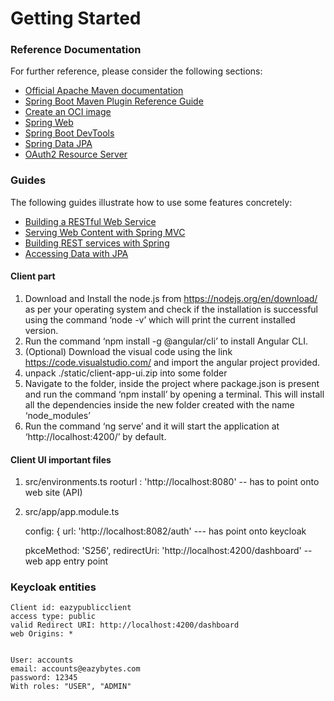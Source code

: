 # Getting Started

### Reference Documentation
For further reference, please consider the following sections:

* [Official Apache Maven documentation](https://maven.apache.org/guides/index.html)
* [Spring Boot Maven Plugin Reference Guide](https://docs.spring.io/spring-boot/docs/2.5.4/maven-plugin/reference/html/)
* [Create an OCI image](https://docs.spring.io/spring-boot/docs/2.5.4/maven-plugin/reference/html/#build-image)
* [Spring Web](https://docs.spring.io/spring-boot/docs/2.5.4/reference/htmlsingle/#boot-features-developing-web-applications)
* [Spring Boot DevTools](https://docs.spring.io/spring-boot/docs/2.5.4/reference/htmlsingle/#using-boot-devtools)
* [Spring Data JPA](https://docs.spring.io/spring-boot/docs/2.5.4/reference/htmlsingle/#boot-features-jpa-and-spring-data)
* [OAuth2 Resource Server](https://docs.spring.io/spring-boot/docs/2.5.4/reference/htmlsingle/#boot-features-security-oauth2-server)

### Guides
The following guides illustrate how to use some features concretely:

* [Building a RESTful Web Service](https://spring.io/guides/gs/rest-service/)
* [Serving Web Content with Spring MVC](https://spring.io/guides/gs/serving-web-content/)
* [Building REST services with Spring](https://spring.io/guides/tutorials/bookmarks/)
* [Accessing Data with JPA](https://spring.io/guides/gs/accessing-data-jpa/)

####  Client part

1) Download and Install the node.js from https://nodejs.org/en/download/ as per your operating system and check if the installation is successful using the command ‘node -v’ which will print the current installed version.
2) Run the command ‘npm install -g @angular/cli’ to install Angular CLI.
3) (Optional) Download the visual code using the link https://code.visualstudio.com/ and import the angular project provided.
4) unpack ./static/client-app-ui.zip into some folder
5) Navigate to the folder, inside the project where package.json is present and run the command ‘npm install’ by opening a terminal. This will install all the dependencies inside the new folder created with the name ‘node_modules’
6) Run the command ‘ng serve’ and it will start the application at ‘http://localhost:4200/’ by default.

#### Client UI important files
1) src/environments.ts
    rooturl : 'http://localhost:8080' -- has to point onto web site (API)
2) src/app/app.module.ts

      config: {
        url: 'http://localhost:8082/auth'  --- has point onto keycloak

     pkceMethod: 'S256',
     redirectUri: 'http://localhost:4200/dashboard'  -- web app entry point


### Keycloak entities

    Client id: eazypublicclient
    access type: public
    valid Redirect URI: http://localhost:4200/dashboard
    web Origins: *

 
    User: accounts
    email: accounts@eazybytes.com
    password: 12345
    With roles: "USER", "ADMIN"